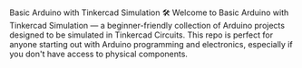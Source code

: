 Basic Arduino with Tinkercad Simulation 🛠️
Welcome to Basic Arduino with Tinkercad Simulation — a beginner-friendly collection of Arduino projects designed to be simulated in Tinkercad Circuits. This repo is perfect for anyone starting out with Arduino programming and electronics, especially if you don't have access to physical components.


